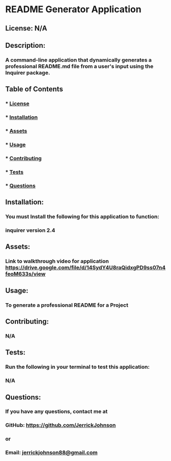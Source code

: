 # README Generator Application

  ## License: N/A
  

  ## Description:
  ### A command-line application that dynamically generates a professional README.md file from a user's input using the Inquirer package. 

  ## Table of Contents
  ### * [License](#license)
  ### * [Installation](#installation)
  ### * [Assets](#assets)
  ### * [Usage](#usage)
  ### * [Contributing](#contributing)
  ### * [Tests](#tests)
  ### * [Questions](#questions)

  ## Installation:
  ### You must Install the following for this application to function:
  ### inquirer version 2.4

  ## Assets:

  ### Link to walkthrough video for application https://drive.google.com/file/d/14SydY4U8raQidxgPD9ss07n4feoM633s/view      

  ## Usage:
  ### To generate a professional README for a Project

  ## Contributing:
  ### N/A

  ## Tests:
  ### Run the following in your terminal to test this application:
  ### N/A

  ## Questions:
  ### If you have any questions, contact me at
  ### GitHub: https://github.com/JerrickJohnson
  ### or
  ### Email: jerrickjohnson88@gmail.com
